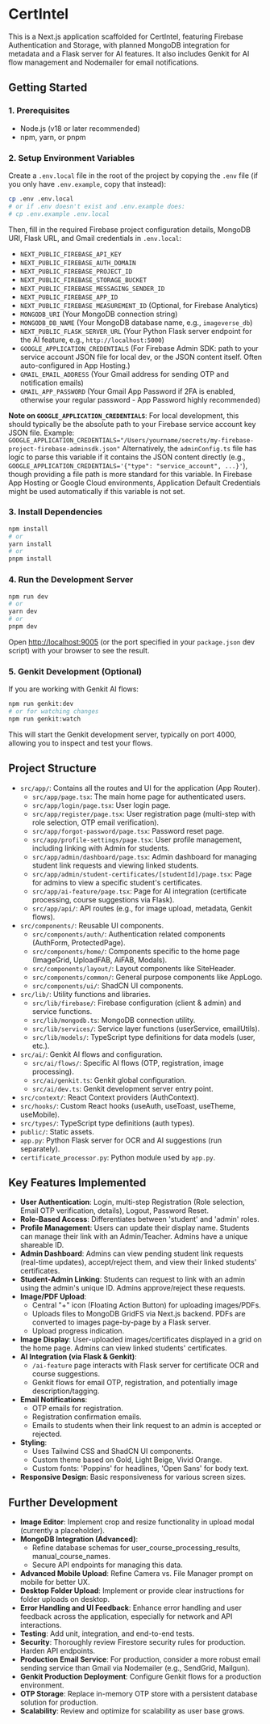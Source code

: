 
# CertIntel

This is a Next.js application scaffolded for CertIntel, featuring Firebase Authentication and Storage, with planned MongoDB integration for metadata and a Flask server for AI features. It also includes Genkit for AI flow management and Nodemailer for email notifications.

## Getting Started

### 1. Prerequisites

*   Node.js (v18 or later recommended)
*   npm, yarn, or pnpm

### 2. Setup Environment Variables

Create a `.env.local` file in the root of the project by copying the `.env` file (if you only have `.env.example`, copy that instead):

```bash
cp .env .env.local 
# or if .env doesn't exist and .env.example does:
# cp .env.example .env.local
```

Then, fill in the required Firebase project configuration details, MongoDB URI, Flask URL, and Gmail credentials in `.env.local`:

*   `NEXT_PUBLIC_FIREBASE_API_KEY`
*   `NEXT_PUBLIC_FIREBASE_AUTH_DOMAIN`
*   `NEXT_PUBLIC_FIREBASE_PROJECT_ID`
*   `NEXT_PUBLIC_FIREBASE_STORAGE_BUCKET`
*   `NEXT_PUBLIC_FIREBASE_MESSAGING_SENDER_ID`
*   `NEXT_PUBLIC_FIREBASE_APP_ID`
*   `NEXT_PUBLIC_FIREBASE_MEASUREMENT_ID` (Optional, for Firebase Analytics)
*   `MONGODB_URI` (Your MongoDB connection string)
*   `MONGODB_DB_NAME` (Your MongoDB database name, e.g., `imageverse_db`)
*   `NEXT_PUBLIC_FLASK_SERVER_URL` (Your Python Flask server endpoint for the AI feature, e.g., `http://localhost:5000`)
*   `GOOGLE_APPLICATION_CREDENTIALS` (For Firebase Admin SDK: path to your service account JSON file for local dev, or the JSON content itself. Often auto-configured in App Hosting.)
*   `GMAIL_EMAIL_ADDRESS` (Your Gmail address for sending OTP and notification emails)
*   `GMAIL_APP_PASSWORD` (Your Gmail App Password if 2FA is enabled, otherwise your regular password - App Password highly recommended)

**Note on `GOOGLE_APPLICATION_CREDENTIALS`**:
For local development, this should typically be the absolute path to your Firebase service account key JSON file.
Example: `GOOGLE_APPLICATION_CREDENTIALS="/Users/yourname/secrets/my-firebase-project-firebase-adminsdk.json"`
Alternatively, the `adminConfig.ts` file has logic to parse this variable if it contains the JSON content directly (e.g., `GOOGLE_APPLICATION_CREDENTIALS='{"type": "service_account", ...}'`), though providing a file path is more standard for this variable.
In Firebase App Hosting or Google Cloud environments, Application Default Credentials might be used automatically if this variable is not set.

### 3. Install Dependencies

```bash
npm install
# or
yarn install
# or
pnpm install
```

### 4. Run the Development Server

```bash
npm run dev
# or
yarn dev
# or
pnpm dev
```

Open [http://localhost:9005](http://localhost:9005) (or the port specified in your `package.json` dev script) with your browser to see the result.

### 5. Genkit Development (Optional)

If you are working with Genkit AI flows:
```bash
npm run genkit:dev
# or for watching changes
npm run genkit:watch
```
This will start the Genkit development server, typically on port 4000, allowing you to inspect and test your flows.

## Project Structure

*   `src/app/`: Contains all the routes and UI for the application (App Router).
    *   `src/app/page.tsx`: The main home page for authenticated users.
    *   `src/app/login/page.tsx`: User login page.
    *   `src/app/register/page.tsx`: User registration page (multi-step with role selection, OTP email verification).
    *   `src/app/forgot-password/page.tsx`: Password reset page.
    *   `src/app/profile-settings/page.tsx`: User profile management, including linking with Admin for students.
    *   `src/app/admin/dashboard/page.tsx`: Admin dashboard for managing student link requests and viewing linked students.
    *   `src/app/admin/student-certificates/[studentId]/page.tsx`: Page for admins to view a specific student's certificates.
    *   `src/app/ai-feature/page.tsx`: Page for AI integration (certificate processing, course suggestions via Flask).
    *   `src/app/api/`: API routes (e.g., for image upload, metadata, Genkit flows).
*   `src/components/`: Reusable UI components.
    *   `src/components/auth/`: Authentication related components (AuthForm, ProtectedPage).
    *   `src/components/home/`: Components specific to the home page (ImageGrid, UploadFAB, AiFAB, Modals).
    *   `src/components/layout/`: Layout components like SiteHeader.
    *   `src/components/common/`: General purpose components like AppLogo.
    *   `src/components/ui/`: ShadCN UI components.
*   `src/lib/`: Utility functions and libraries.
    *   `src/lib/firebase/`: Firebase configuration (client & admin) and service functions.
    *   `src/lib/mongodb.ts`: MongoDB connection utility.
    *   `src/lib/services/`: Service layer functions (userService, emailUtils).
    *   `src/lib/models/`: TypeScript type definitions for data models (user, etc.).
*   `src/ai/`: Genkit AI flows and configuration.
    *   `src/ai/flows/`: Specific AI flows (OTP, registration, image processing).
    *   `src/ai/genkit.ts`: Genkit global configuration.
    *   `src/ai/dev.ts`: Genkit development server entry point.
*   `src/context/`: React Context providers (AuthContext).
*   `src/hooks/`: Custom React hooks (useAuth, useToast, useTheme, useMobile).
*   `src/types/`: TypeScript type definitions (auth types).
*   `public/`: Static assets.
*   `app.py`: Python Flask server for OCR and AI suggestions (run separately).
*   `certificate_processor.py`: Python module used by `app.py`.

## Key Features Implemented

*   **User Authentication**: Login, multi-step Registration (Role selection, Email OTP verification, details), Logout, Password Reset.
*   **Role-Based Access**: Differentiates between 'student' and 'admin' roles.
*   **Profile Management**: Users can update their display name. Students can manage their link with an Admin/Teacher. Admins have a unique shareable ID.
*   **Admin Dashboard**: Admins can view pending student link requests (real-time updates), accept/reject them, and view their linked students' certificates.
*   **Student-Admin Linking**: Students can request to link with an admin using the admin's unique ID. Admins approve/reject these requests.
*   **Image/PDF Upload**:
    *   Central "+" icon (Floating Action Button) for uploading images/PDFs.
    *   Uploads files to MongoDB GridFS via Next.js backend. PDFs are converted to images page-by-page by a Flask server.
    *   Upload progress indication.
*   **Image Display**: User-uploaded images/certificates displayed in a grid on the home page. Admins can view linked students' certificates.
*   **AI Integration (via Flask & Genkit)**:
    *   `/ai-feature` page interacts with Flask server for certificate OCR and course suggestions.
    *   Genkit flows for email OTP, registration, and potentially image description/tagging.
*   **Email Notifications**:
    *   OTP emails for registration.
    *   Registration confirmation emails.
    *   Emails to students when their link request to an admin is accepted or rejected.
*   **Styling**:
    *   Uses Tailwind CSS and ShadCN UI components.
    *   Custom theme based on Gold, Light Beige, Vivid Orange.
    *   Custom fonts: 'Poppins' for headlines, 'Open Sans' for body text.
*   **Responsive Design**: Basic responsiveness for various screen sizes.

## Further Development

*   **Image Editor**: Implement crop and resize functionality in upload modal (currently a placeholder).
*   **MongoDB Integration (Advanced)**:
    *   Refine database schemas for user_course_processing_results, manual_course_names.
    *   Secure API endpoints for managing this data.
*   **Advanced Mobile Upload**: Refine Camera vs. File Manager prompt on mobile for better UX.
*   **Desktop Folder Upload**: Implement or provide clear instructions for folder uploads on desktop.
*   **Error Handling and UI Feedback**: Enhance error handling and user feedback across the application, especially for network and API interactions.
*   **Testing**: Add unit, integration, and end-to-end tests.
*   **Security**: Thoroughly review Firestore security rules for production. Harden API endpoints.
*   **Production Email Service**: For production, consider a more robust email sending service than Gmail via Nodemailer (e.g., SendGrid, Mailgun).
*   **Genkit Production Deployment**: Configure Genkit flows for a production environment.
*   **OTP Storage**: Replace in-memory OTP store with a persistent database solution for production.
*   **Scalability**: Review and optimize for scalability as user base grows.
